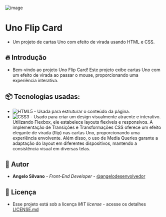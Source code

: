 ![image](https://github.com/angelodesenvolvedor/Uno-Flip-Card/assets/98216100/1927a687-5d74-4f09-b452-dccde270822a)

# Uno Flip Card

* Um projeto de cartas Uno com efeito de virada usando HTML e CSS.

## 🔥 Introdução

* Bem-vindo ao projeto Uno Flip Card! Este projeto exibe cartas Uno com um efeito de virada ao passar o mouse, proporcionando uma experiência interativa.

## 📦 Tecnologias usadas:

* ![HTML5](https://img.shields.io/badge/html5-%23E34F26.svg?style=for-the-badge&logo=html5&logoColor=white) - Usada para estruturar o conteúdo da página.
* ![CSS3](https://img.shields.io/badge/css3-%231572B6.svg?style=for-the-badge&logo=css3&logoColor=white) - Usado para criar um design visualmente atraente e interativo. Utilizando Flexbox, ele estabelece layouts flexíveis e responsivos. A implementação de Transições e Transformações CSS oferece um efeito elegante de virada (flip) nas cartas Uno, proporcionando uma experiência envolvente. Além disso, o uso de Media Queries garante a adaptação do layout em diferentes dispositivos, mantendo a consistência visual em diversas telas.

## 👷 Autor

* **Angelo Silvano** - *Front-End Developer* - [@angelodesenvolvedor](https://github.com/angelodesenvolvedor)

## 📄 Licença

* Esse projeto está sob a licença *MIT license* - acesse os detalhes [LICENSE.md](https://github.com/angelodesenvolvedor/Uno-Flip-Card?tab=MIT-1-ov-file)
